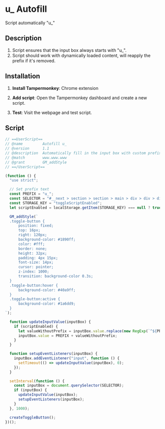 # u\_ Autofill

Script automatically "u\_"

## Description

1. Script ensures that the input box always starts with "u\_".
2. Script should work with dynamically loaded content, will reapply the prefix if it's removed.

## Installation

1. **Install Tampermonkey**: Chrome extension

2. **Add script**: Open the Tampermonkey dashboard and create a new script.

3. **Test**: Visit the webpage and test script.

## Script

```javascript
// ==UserScript==
// @name         Autofill u_
// @version      1.1
// @description  Automatically fill in the input box with custom prefix
// @match        www.www.www
// @grant        GM_addStyle
// ==/UserScript==

(function () {
  "use strict";

  // Set prefix text
  const PREFIX = "u_";
  const SELECTOR = "#__next > section > section > main > div > div > div:nth-child(1) > div:nth-child(1) > div:nth-child(1) > span > span > input";
  const STORAGE_KEY = "toggleScriptEnabled";
  let scriptEnabled = localStorage.getItem(STORAGE_KEY) === null ? true : localStorage.getItem(STORAGE_KEY) === "true";

  GM_addStyle(`
  .toggle-button {
      position: fixed;
      top: 16px;
      right: 120px;
      background-color: #1890ff;
      color: #fff;
      border: none;
      height: 32px;
      padding: 4px 15px;
      font-size: 14px;
      cursor: pointer;
      z-index: 1000;
      transition: background-color 0.3s;
  }
  .toggle-button:hover {
      background-color: #40a9ff;
  }
  .toggle-button:active {
      background-color: #1a6dd9;
  }
`);

  function updateInputValue(inputBox) {
    if (scriptEnabled) {
      let valueWithoutPrefix = inputBox.value.replace(new RegExp(`^${PREFIX}|(?<!^)${PREFIX}`, "g"), "");
      inputBox.value = PREFIX + valueWithoutPrefix;
    }
  }

  function setupEventListeners(inputBox) {
    inputBox.addEventListener("input", function () {
      setTimeout(() => updateInputValue(inputBox), 0);
    });
  }

  setInterval(function () {
    const inputBox = document.querySelector(SELECTOR);
    if (inputBox) {
      updateInputValue(inputBox);
      setupEventListeners(inputBox);
    }
  }, 1000);

  createToggleButton();
})();
```
